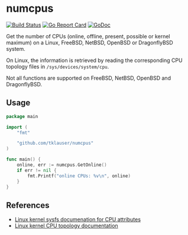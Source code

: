 # numcpus

[![Build Status][1]][2]
[![Go Report Card][3]][4]
[![GoDoc][5]][6]

Get the number of CPUs (online, offline, present, possible or kernel maximum)
on a Linux, FreeBSD, NetBSD, OpenBSD or DragonflyBSD system.

On Linux, the information is retrieved by reading the corresponding CPU
topology files in `/sys/devices/system/cpu`.

Not all functions are supported on FreeBSD, NetBSD, OpenBSD and DragonflyBSD.

## Usage

```Go
package main

import (
	"fmt"

	"github.com/tklauser/numcpus"
)

func main() {
	online, err := numcpus.GetOnline()
	if err != nil {
		fmt.Printf("online CPUs: %v\n", online)
	}
}
```

## References

* [Linux kernel sysfs documenation for CPU attributes](https://www.kernel.org/doc/Documentation/ABI/testing/sysfs-devices-system-cpu)
* [Linux kernel CPU topology documentation](https://www.kernel.org/doc/Documentation/cputopology.txt)

[1]: https://travis-ci.com/tklauser/numcpus.svg?branch=master
[2]: https://travis-ci.com/tklauser/numcpus
[3]: https://goreportcard.com/badge/github.com/tklauser/numcpus
[4]: https://goreportcard.com/report/github.com/tklauser/numcpus
[5]: https://godoc.org/github.com/tklauser/numcpus?status.svg
[6]: https://godoc.org/github.com/tklauser/numcpus
